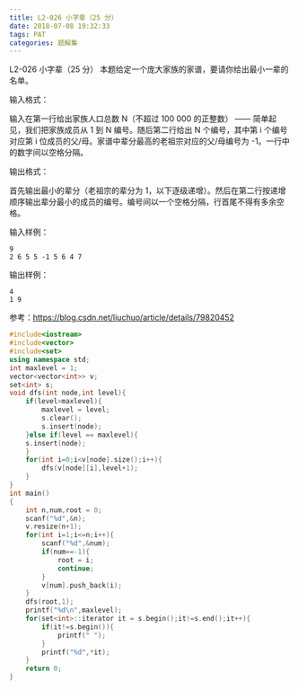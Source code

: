 ```yaml
---
title: L2-026 小字辈（25 分）
date: 2018-07-08 19:32:33
tags: PAT
categories: 题解集
---
```


L2-026 小字辈（25 分）
本题给定一个庞大家族的家谱，要请你给出最小一辈的名单。

输入格式：

输入在第一行给出家族人口总数 N（不超过 100 000 的正整数） —— 简单起见，我们把家族成员从 1 到 N 编号。随后第二行给出 N 个编号，其中第 i 个编号对应第 i 位成员的父/母。家谱中辈分最高的老祖宗对应的父/母编号为 -1。一行中的数字间以空格分隔。

输出格式：

首先输出最小的辈分（老祖宗的辈分为 1，以下逐级递增）。然后在第二行按递增顺序输出辈分最小的成员的编号。编号间以一个空格分隔，行首尾不得有多余空格。

输入样例：
```
9
2 6 5 5 -1 5 6 4 7
```
输出样例：
```
4
1 9
```

参考：https://blog.csdn.net/liuchuo/article/details/79820452

```cpp
#include<iostream>
#include<vector>
#include<set>
using namespace std;
int maxlevel = 1;
vector<vector<int>> v;
set<int> s;
void dfs(int node,int level){
    if(level>maxlevel){
        maxlevel = level;
        s.clear();
        s.insert(node);
    }else if(level == maxlevel){
    s.insert(node);
    }
    for(int i=0;i<v[node].size();i++){
        dfs(v[node][i],level+1);
    }
}
int main()
{
    int n,num,root = 0;
    scanf("%d",&n);
    v.resize(n+1);
    for(int i=1;i<=n;i++){
        scanf("%d",&num);
        if(num==-1){
            root = i;
            continue;
        }
        v[num].push_back(i);
    }
    dfs(root,1);
    printf("%d\n",maxlevel);
    for(set<int>::iterator it = s.begin();it!=s.end();it++){
        if(it!=s.begin()){
            printf(" ");
        }
        printf("%d",*it);
    }
    return 0;
}

```